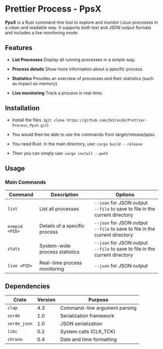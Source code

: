 # Prettier Process - PpsX

**PpsX** is a Rust command-line tool to explore and monitor Linux processes in a clean and readable way.
It supports both text and JSON output formats and includes a live monitoring mode.

## Features

- **List Processes**
Display all running processes in a simple way.

- **Process details**
Show more information about a specific process.

- **Statistics**
Provides an overview of processes and their statistics (such as impact on memory).

- **Live monitoring**
Track a process in real-time.

## Installation

- Install the files. (`git clone https://github.com/ZeIron16/Prettier-Process_PpsX.git`)

- You would then be able to use the commands from target/release/ppsx.

- You need Rust. In the main directory, use: `cargo build --release`

- Then you can simply use: `cargo install --path`

## Usage

### Main Commands

| Command | Description | Options |
|---------|-------------|---------|
| `list` | List all processes | `--json` for JSON output<br>`--file` to save to file in the current directory|
| `exepid <PID>` | Details of a specific process | `--json` for JSON output<br> `--file` to save to file in the current directory|
| `stats` | System-wide process statistics | `--json` for JSON output<br>`--file` to save to file in the current directory|
| `live <PID>` | Real-time process monitoring | `--json` for JSON output<br>|

## Dependencies

| Crate | Version | Purpose |
|-------|---------|---------|
| `clap` | 4.3 | Command-line argument parsing |
| `serde` | 1.0 | Serialization framework |
| `serde_json` | 1.0 | JSON serialization |
| `libc` | 0.2 | System calls (CLK_TCK) |
| `chrono` | 0.4 | Date and time formatting |
